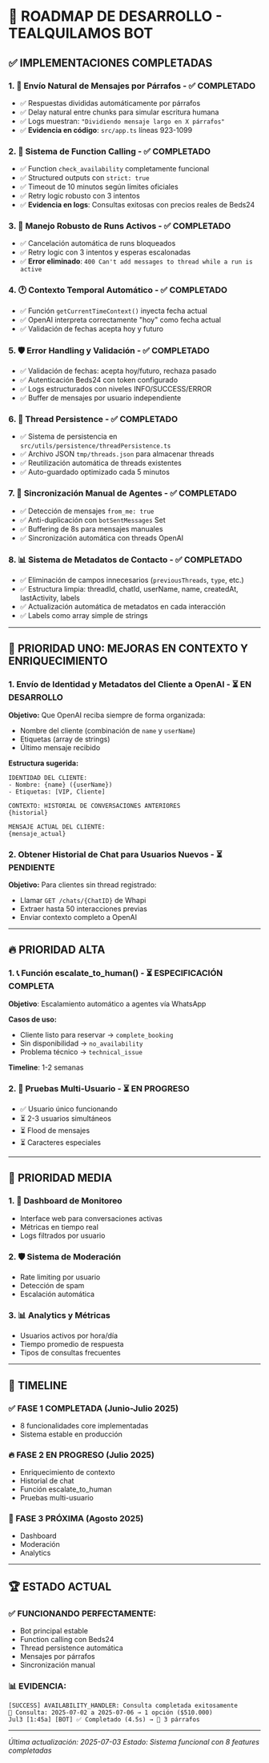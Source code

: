 # 🚀 ROADMAP DE DESARROLLO - TEALQUILAMOS BOT

## ✅ IMPLEMENTACIONES COMPLETADAS

### 1. 💬 Envío Natural de Mensajes por Párrafos - ✅ COMPLETADO
- ✅ Respuestas divididas automáticamente por párrafos
- ✅ Delay natural entre chunks para simular escritura humana
- ✅ Logs muestran: `"Dividiendo mensaje largo en X párrafos"`
- ✅ **Evidencia en código**: `src/app.ts` líneas 923-1099

### 2. 🤖 Sistema de Function Calling - ✅ COMPLETADO
- ✅ Function `check_availability` completamente funcional
- ✅ Structured outputs con `strict: true`
- ✅ Timeout de 10 minutos según límites oficiales
- ✅ Retry logic robusto con 3 intentos
- ✅ **Evidencia en logs**: Consultas exitosas con precios reales de Beds24

### 3. 🔄 Manejo Robusto de Runs Activos - ✅ COMPLETADO  
- ✅ Cancelación automática de runs bloqueados
- ✅ Retry logic con 3 intentos y esperas escalonadas
- ✅ **Error eliminado**: `400 Can't add messages to thread while a run is active`

### 4. 🕐 Contexto Temporal Automático - ✅ COMPLETADO
- ✅ Función `getCurrentTimeContext()` inyecta fecha actual
- ✅ OpenAI interpreta correctamente "hoy" como fecha actual
- ✅ Validación de fechas acepta hoy y futuro

### 5. 🛡️ Error Handling y Validación - ✅ COMPLETADO
- ✅ Validación de fechas: acepta hoy/futuro, rechaza pasado
- ✅ Autenticación Beds24 con token configurado
- ✅ Logs estructurados con niveles INFO/SUCCESS/ERROR
- ✅ Buffer de mensajes por usuario independiente

### 6. 🔄 Thread Persistence - ✅ COMPLETADO
- ✅ Sistema de persistencia en `src/utils/persistence/threadPersistence.ts`
- ✅ Archivo JSON `tmp/threads.json` para almacenar threads
- ✅ Reutilización automática de threads existentes
- ✅ Auto-guardado optimizado cada 5 minutos

### 7. 🔧 Sincronización Manual de Agentes - ✅ COMPLETADO
- ✅ Detección de mensajes `from_me: true`
- ✅ Anti-duplicación con `botSentMessages` Set
- ✅ Buffering de 8s para mensajes manuales
- ✅ Sincronización automática con threads OpenAI

### 8. 📊 Sistema de Metadatos de Contacto - ✅ COMPLETADO
- ✅ Eliminación de campos innecesarios (`previousThreads`, `type`, etc.)
- ✅ Estructura limpia: threadId, chatId, userName, name, createdAt, lastActivity, labels
- ✅ Actualización automática de metadatos en cada interacción
- ✅ Labels como array simple de strings

---

## 🚩 PRIORIDAD UNO: MEJORAS EN CONTEXTO Y ENRIQUECIMIENTO

### 1. Envío de Identidad y Metadatos del Cliente a OpenAI - ⏳ EN DESARROLLO
**Objetivo:** Que OpenAI reciba siempre de forma organizada:
- Nombre del cliente (combinación de `name` y `userName`)
- Etiquetas (array de strings)
- Último mensaje recibido

**Estructura sugerida:**
```
IDENTIDAD DEL CLIENTE:
- Nombre: {name} ({userName})
- Etiquetas: [VIP, Cliente]

CONTEXTO: HISTORIAL DE CONVERSACIONES ANTERIORES
{historial}

MENSAJE ACTUAL DEL CLIENTE:
{mensaje_actual}
```

### 2. Obtener Historial de Chat para Usuarios Nuevos - ⏳ PENDIENTE
**Objetivo:** Para clientes sin thread registrado:
- Llamar `GET /chats/{ChatID}` de Whapi
- Extraer hasta 50 interacciones previas
- Enviar contexto completo a OpenAI

---

## 🔥 PRIORIDAD ALTA

### 1. 📞 Función escalate_to_human() - ⏳ ESPECIFICACIÓN COMPLETA
**Objetivo**: Escalamiento automático a agentes vía WhatsApp

**Casos de uso:**
- Cliente listo para reservar → `complete_booking`
- Sin disponibilidad → `no_availability`
- Problema técnico → `technical_issue`

**Timeline**: 1-2 semanas

### 2. 🔀 Pruebas Multi-Usuario - ⏳ EN PROGRESO
- ✅ Usuario único funcionando
- ⏳ 2-3 usuarios simultáneos
- ⏳ Flood de mensajes
- ⏳ Caracteres especiales

---

## 🔧 PRIORIDAD MEDIA

### 1. 📱 Dashboard de Monitoreo
- Interface web para conversaciones activas
- Métricas en tiempo real
- Logs filtrados por usuario

### 2. 🛡️ Sistema de Moderación
- Rate limiting por usuario
- Detección de spam
- Escalación automática

### 3. 📊 Analytics y Métricas
- Usuarios activos por hora/día
- Tiempo promedio de respuesta
- Tipos de consultas frecuentes

---

## 📅 TIMELINE

### ✅ FASE 1 COMPLETADA (Junio-Julio 2025)
- 8 funcionalidades core implementadas
- Sistema estable en producción

### 🔥 FASE 2 EN PROGRESO (Julio 2025)
- Enriquecimiento de contexto
- Historial de chat
- Función escalate_to_human
- Pruebas multi-usuario

### 🔧 FASE 3 PRÓXIMA (Agosto 2025)
- Dashboard
- Moderación
- Analytics

---

## 🏆 ESTADO ACTUAL

### ✅ FUNCIONANDO PERFECTAMENTE:
- Bot principal estable
- Function calling con Beds24
- Thread persistence automática
- Mensajes por párrafos
- Sincronización manual

### 📊 EVIDENCIA:
```
[SUCCESS] AVAILABILITY_HANDLER: Consulta completada exitosamente
📅 Consulta: 2025-07-02 a 2025-07-06 → 1 opción ($510.000)
Jul3 [1:45a] [BOT] ✅ Completado (4.5s) → 💬 3 párrafos
```

---

*Última actualización: 2025-07-03*
*Estado: Sistema funcional con 8 features completadas* 